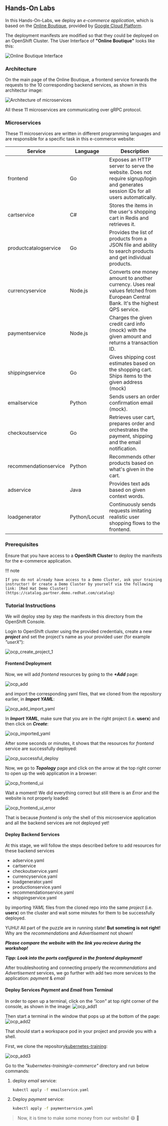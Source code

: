 ## Hands-On Labs

In this Hands-On-Labs, we deploy an *e-commerce application*, which is based on the [Online Boutique](https://github.com/GoogleCloudPlatform/microservices-demo), provided by [Google Cloud Platform](https://github.com/GoogleCloudPlatform). 

The deployment manifests are modified so that they could be deployed on an OpenShift Cluster. The User Interface of **"Online Boutique"** looks like this:

![Online Boutique Interface](images/boutique_interface.png)

### Architecture

On the main page of the Online Boutique, a frontend service forwards the requests to the 10 corresponding backend services, as shown in this architectur image: 

![Architecture of microservices](images/architecture-diagram.png)

All these 11 microservices are communicating over gRPC protocol. 

### Microservices

These 11 microservices are written in different programming languages and are responsible for a specific task in this e-commerce website:


| Service                                              | Language      | Description                                                                                                                       |
| ---------------------------------------------------- | ------------- | --------------------------------------------------------------------------------------------------------------------------------- |
| frontend                        | Go            | Exposes an HTTP server to serve the website. Does not require signup/login and generates session IDs for all users automatically. |
| cartservice                     | C#            | Stores the items in the user's shopping cart in Redis and retrieves it.                                                           |
| productcatalogservice           | Go            | Provides the list of products from a JSON file and ability to search products and get individual products.                        |
| currencyservice                 | Node.js       | Converts one money amount to another currency. Uses real values fetched from European Central Bank. It's the highest QPS service. |
| paymentservice                  | Node.js       | Charges the given credit card info (mock) with the given amount and returns a transaction ID.                                     |
| shippingservice                 | Go            | Gives shipping cost estimates based on the shopping cart. Ships items to the given address (mock)                                 |
| emailservice                    | Python        | Sends users an order confirmation email (mock).                                                                                   |
| checkoutservice                 | Go            | Retrieves user cart, prepares order and orchestrates the payment, shipping and the email notification.                            |
| recommendationservice           | Python        | Recommends other products based on what's given in the cart.                                                                      |
| adservice                       | Java          | Provides text ads based on given context words.                                                                                   |
| loadgenerator                   | Python/Locust | Continuously sends requests imitating realistic user shopping flows to the frontend.         


### Prerequisites

Ensure that you have access to a **OpenShift Cluster** to deploy the manifests for the e-commerce application. 

!!! note

    If you do not already have access to a Demo Cluster, ask your training instructor! Or create a Demo Cluster by yourself via the following link: [Red Hat Demo Cluster](https://catalog.partner.demo.redhat.com/catalog)


### Tutorial Instructions

We will deploy step by step the manifests in this directory from the OpenShift Console.

Login to OpenShift cluster using the provided credentials, create a new ***project*** and set the project's name as your provided user (for example *"userX"*): 

![ocp_create_project_1](images/ocp_create_project_1.png)

#### Frontend Deployment

Now, we will add *frontend* resources by going to the ***+Add*** page:

![ocp_add](images/ocp_add.png)

and import the corresponding yaml files, that we cloned from the repository earlier, in ***Import YAML***:

![ocp_add_import_yaml](images/ocp_add_import_yaml.png)

In ***Import YAML***, make sure that you are in the right project (i.e. **userx**) and then click on ***Create***:

![ocp_imported_yaml](images/ocp_imported_yaml.png)

After some seconds or minutes, it shows that the resources for *frontend* service are successfully deployed:

![ocp_successful_deploy](images/ocp_successful_deployment.png)

Now, we go to ***Topology*** page and click on the arrow at the top right corner to open up the web application in a browser:

![ocp_frontend_ui](images/ocp_frontend_ui.png)

Wait a moment! We did everything correct but still there is an *Error* and the website is not properly loaded:

![ocp_frontend_ui_error](images/ocp_frontend_ui_error.png)

That is because *frontend* is only the shell of this microservice application and all the backend services are not deployed yet! 

#### Deploy Backend Services
At this stage, we will follow the steps described before to add resources for these backend services

* adservice.yaml
* cartservice
* checkoutservice.yaml
* currencyservice.yaml
* loadgenerator.yaml
* productionservice.yaml
* recommendationservice.yaml
* shippingservice.yaml

by importing *YAML* files from the cloned repo into the same *project* (i.e. **userx**) on the cluster and wait some minutes for them to be successfully deployed.

YUHU! All part of the puzzle are in running state! **But someting is not right!**
Why are the *recommendations* and *Advertisement* not shown!

***Please compare the website with the link you recieve during the workshop!***

***Tipp: Look into the ports configured in the frontend deployment!***

After troubleshooting and connecting properly the *recommendations* and *Advertisement* services, we go further with add two more services to the application: *payment* & *email*

#### Deploy Services *Payment* and *Email* from Terminal

In order to open up a terminal, click on the *"icon"* at top right corner of the console, as shown in the image:
![ocp_add1](images/ocp_web_terminal_1.png)

Then start a terminal in the window that pops up at the bottom of the page:
![ocp_add2](images/ocp_web_terminal_2.png)

That should start a workspace pod in your project and provide you with a shell. 

First, we clone the repository[kubernetes-training](https://github.com/anairo98/kubernetes-training.git):

![ocp_add3](images/ocp_web_terminal_3.png)

Go to the *"kubernetes-training/e-commerce"* directory and run below commands:

1. deploy *email* service:

   ```bash
   kubectl apply -f emailservice.yaml
   ```

2. Deploy *payment* service: 

   ```bash
   kubectl apply -f paymentservice.yaml
   ```


> Now, it is time to make some money from our website! 
:smile: :money_with_wings: